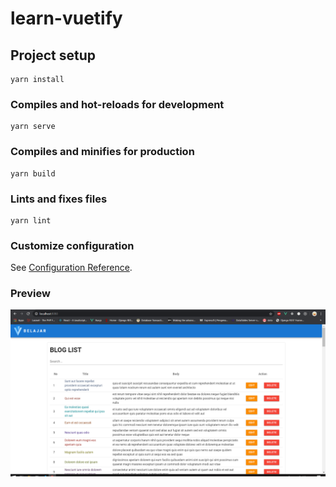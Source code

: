 # learn-vuetify

## Project setup
```
yarn install
```

### Compiles and hot-reloads for development
```
yarn serve
```

### Compiles and minifies for production
```
yarn build
```

### Lints and fixes files
```
yarn lint
```

### Customize configuration
See [Configuration Reference](https://cli.vuejs.org/config/).

### Preview 
![alt text](https://github.com/galeeh16/learn-vuetify/blob/master/src/assets/Capture.PNG)